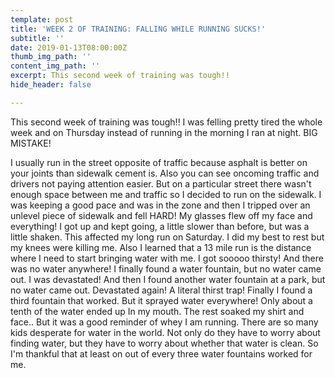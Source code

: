 ```yaml
---
template: post
title: 'WEEK 2 OF TRAINING: FALLING WHILE RUNNING SUCKS!'
subtitle: ''
date: 2019-01-13T08:00:00Z
thumb_img_path: ''
content_img_path: ''
excerpt: This second week of training was tough!!
hide_header: false

---
```

This second week of training was tough!! I was felling pretty tired the whole week and on Thursday instead of running in the morning I ran at night. BIG MISTAKE!

I usually run in the street opposite of traffic because asphalt is better on your joints than sidewalk cement is. Also you can see oncoming traffic and drivers not paying attention easier. But on a particular street there wasn't enough space between me and traffic so I decided to run on the sidewalk. I was keeping a good pace and was in the zone and then I tripped over an unlevel piece of sidewalk and fell HARD! My glasses flew off my face and everything! I got up and kept going, a little slower than before, but was a little shaken. This affected my long run on Saturday. I did my best to rest but my knees were killing me. Also I learned that a 13 mile run is the distance where I need to start bringing water with me. I got sooooo thirsty! And there was no water anywhere! I finally found a water fountain, but no water came out. I was devastated! And then I found another water fountain at a park, but no water came out. Devastated again! A literal thirst trap! Finally I found a third fountain that worked. But it sprayed water everywhere! Only about a tenth of the water ended up In my mouth. The rest soaked my shirt and face.. But it was a good reminder of whey I am running. There are so many kids desperate for water in the world. Not only do they have to worry about finding water, but they have to worry about whether that water is clean. So I'm thankful that at least on out of every three water fountains worked for me.
